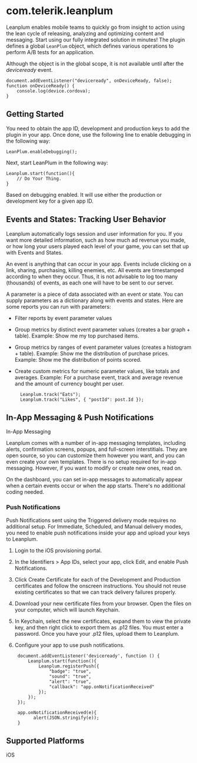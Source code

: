 # com.telerik.leanplum

Leanplum enables mobile teams to quickly go from insight to action using the lean cycle of releasing, analyzing and optimizing content and messaging. Start using our fully integrated solution in minutes!
The plugin defines a global `LeanPlum` object, which defines various operations to perform A/B tests for an application.

Although the object is in the global scope, it is not available until after the _deviceready_ event.

    document.addEventListener("deviceready", onDeviceReady, false);
    function onDeviceReady() {
        console.log(device.cordova);
    }



## Getting Started

You need to obtain the app ID, development and production keys to add the plugin in your app. Once done, use the following line to enable debugging in the following way:

    LeanPlum.enableDebugging();


Next, start LeanPlum in the following way:

    Leanplum.start(function(){
        // Do Your Thing.
    }

Based on debugging enabled. It will use either the production or development key for a given app ID.

## Events and States: Tracking User Behavior

Leanplum automatically logs session and user information for you. If you want more detailed information, such as how much ad revenue you made, or how long your users played each level of your game, you can set that up with Events and States.

An event is anything that can occur in your app. Events include clicking on a link, sharing, purchasing, killing enemies, etc. All events are timestamped according to when they occur. Thus, it is not advisable to log too many (thousands) of events, as each one will have to be sent to our server.

A parameter is a piece of data associated with an event or state. You can supply parameters as a dictionary along with events and states. Here are some reports you can run with parameters:

* Filter reports by event parameter values
* Group metrics by distinct event parameter values (creates a bar graph + table).
Example: Show me my top purchased items.
* Group metrics by ranges of event parameter values (creates a histogram + table).
Example: Show me the distribution of purchase prices.
Example: Show me the distribution of points scored.
* Create custom metrics for numeric parameter values, like totals and averages. Example: For a purchase event, track and average revenue and the amount of currency bought per user.


        Leanplum.track("Eats");
        Leanplum.track("Likes", { "postId": post.Id });


## In-App Messaging & Push Notifications

In-App Messaging

Leanplum comes with a number of in-app messaging templates, including alerts, confirmation screens, popups, and full-screen interstitials. They are open source, so you can customize them however you want, and you can even create your own templates. There is no setup required for in-app messaging. However, if you want to modify or create new ones, read on.

On the dashboard, you can set in-app messages to automatically appear when a certain events occur or when the app starts. There's no additional coding needed.

### Push Notifications

Push Notifications sent using the Triggered delivery mode requires no additional setup. For Immediate, Scheduled, and Manual delivery modes, you need to enable push notifications inside your app and upload your keys to Leanplum.

1. Login to the iOS provisioning portal.
2. In the Identifiers > App IDs, select your app, click Edit, and enable Push Notifications.
3. Click Create Certificate for each of the Development and Production certificates and follow the onscreen instructions. You should not reuse existing certificates so that we can track delivery failures properly.
4. Download your new certificate files from your browser. Open the files on your computer, which will launch Keychain.
5. In Keychain, select the new certificates, expand them to view the private key, and then right click to export them as .p12 files. You must enter a password.
Once you have your .p12 files, upload them to Leanplum.
6. Configure your app to use push notifications.

         
        document.addEventListener('deviceready', function () {
            Leanplum.start(function(){
                Leanplum.registerPush({
                    "badge": "true",
                    "sound": "true",
                    "alert": "true",
                    "callback": "app.onNotificationReceived"
                });
            });
        });
     
        app.onNotificationReceived(e){
              alert(JSON.stringify(e));
        }
         


## Supported Platforms

iOS
